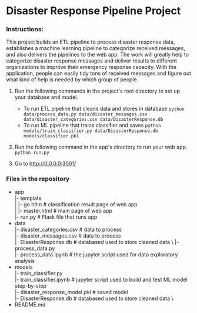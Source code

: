 # Disaster Response Pipeline Project

### Instructions:
This project builds an ETL pipeline to process disaster response data, establishes a machine learning pipeline to categorize received messages, and also delivers the pipelines to the web app.  The work will greatly help to categorize disaster response messages and deliver results to different organizations to improve their emergency response capacity. With the application, people can easily tidy tons of received messages and figure out what kind of help is needed by which group of people.

1. Run the following commands in the project's root directory to set up your database and model.

    - To run ETL pipeline that cleans data and stores in database
        `python data/process_data.py data/disaster_messages.csv data/disaster_categories.csv data/DisasterResponse.db`
    - To run ML pipeline that trains classifier and saves
        `python models/train_classifier.py data/DisasterResponse.db models/classifier.pkl`

2. Run the following command in the app's directory to run your web app.
    `python run.py`

3. Go to http://0.0.0.0:3001/


### Files in the repository 

* app \
|- template \
| |- go.htlm # classification result page of web app \
| |- master.html # main page of web app \
|- run.py # Flask file that runs app 
* data \
|- disaster_categories.csv # data to process \
|- disaster_messages.csv # data to process \
|- DisasterResponse.db # databased used to store cleaned data \ 
|- process_data.py \
|- process_data.ipynb  # the jupyter script used for data exploratory analysis
* models \
|- train_classifier.py \
|- train_classifier.ipynb  # jupyter script used to build and test ML model step-by-step \
|- disaster_response_model.pkl # saved model \
|- DisasterResponse.db # databased used to store cleaned data \
* README.md


